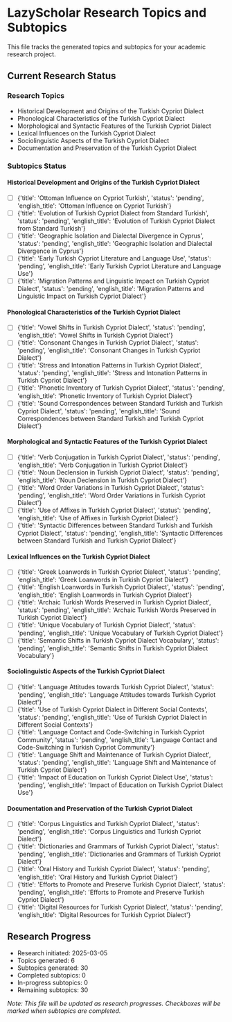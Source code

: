 # LazyScholar Research Topics and Subtopics

This file tracks the generated topics and subtopics for your academic research project.

## Current Research Status

### Research Topics
- Historical Development and Origins of the Turkish Cypriot Dialect
- Phonological Characteristics of the Turkish Cypriot Dialect
- Morphological and Syntactic Features of the Turkish Cypriot Dialect
- Lexical Influences on the Turkish Cypriot Dialect
- Sociolinguistic Aspects of the Turkish Cypriot Dialect
- Documentation and Preservation of the Turkish Cypriot Dialect

### Subtopics Status

#### Historical Development and Origins of the Turkish Cypriot Dialect
- [ ] {'title': 'Ottoman Influence on Cypriot Turkish', 'status': 'pending', 'english_title': 'Ottoman Influence on Cypriot Turkish'}
- [ ] {'title': 'Evolution of Turkish Cypriot Dialect from Standard Turkish', 'status': 'pending', 'english_title': 'Evolution of Turkish Cypriot Dialect from Standard Turkish'}
- [ ] {'title': 'Geographic Isolation and Dialectal Divergence in Cyprus', 'status': 'pending', 'english_title': 'Geographic Isolation and Dialectal Divergence in Cyprus'}
- [ ] {'title': 'Early Turkish Cypriot Literature and Language Use', 'status': 'pending', 'english_title': 'Early Turkish Cypriot Literature and Language Use'}
- [ ] {'title': 'Migration Patterns and Linguistic Impact on Turkish Cypriot Dialect', 'status': 'pending', 'english_title': 'Migration Patterns and Linguistic Impact on Turkish Cypriot Dialect'}

#### Phonological Characteristics of the Turkish Cypriot Dialect
- [ ] {'title': 'Vowel Shifts in Turkish Cypriot Dialect', 'status': 'pending', 'english_title': 'Vowel Shifts in Turkish Cypriot Dialect'}
- [ ] {'title': 'Consonant Changes in Turkish Cypriot Dialect', 'status': 'pending', 'english_title': 'Consonant Changes in Turkish Cypriot Dialect'}
- [ ] {'title': 'Stress and Intonation Patterns in Turkish Cypriot Dialect', 'status': 'pending', 'english_title': 'Stress and Intonation Patterns in Turkish Cypriot Dialect'}
- [ ] {'title': 'Phonetic Inventory of Turkish Cypriot Dialect', 'status': 'pending', 'english_title': 'Phonetic Inventory of Turkish Cypriot Dialect'}
- [ ] {'title': 'Sound Correspondences between Standard Turkish and Turkish Cypriot Dialect', 'status': 'pending', 'english_title': 'Sound Correspondences between Standard Turkish and Turkish Cypriot Dialect'}

#### Morphological and Syntactic Features of the Turkish Cypriot Dialect
- [ ] {'title': 'Verb Conjugation in Turkish Cypriot Dialect', 'status': 'pending', 'english_title': 'Verb Conjugation in Turkish Cypriot Dialect'}
- [ ] {'title': 'Noun Declension in Turkish Cypriot Dialect', 'status': 'pending', 'english_title': 'Noun Declension in Turkish Cypriot Dialect'}
- [ ] {'title': 'Word Order Variations in Turkish Cypriot Dialect', 'status': 'pending', 'english_title': 'Word Order Variations in Turkish Cypriot Dialect'}
- [ ] {'title': 'Use of Affixes in Turkish Cypriot Dialect', 'status': 'pending', 'english_title': 'Use of Affixes in Turkish Cypriot Dialect'}
- [ ] {'title': 'Syntactic Differences between Standard Turkish and Turkish Cypriot Dialect', 'status': 'pending', 'english_title': 'Syntactic Differences between Standard Turkish and Turkish Cypriot Dialect'}

#### Lexical Influences on the Turkish Cypriot Dialect
- [ ] {'title': 'Greek Loanwords in Turkish Cypriot Dialect', 'status': 'pending', 'english_title': 'Greek Loanwords in Turkish Cypriot Dialect'}
- [ ] {'title': 'English Loanwords in Turkish Cypriot Dialect', 'status': 'pending', 'english_title': 'English Loanwords in Turkish Cypriot Dialect'}
- [ ] {'title': 'Archaic Turkish Words Preserved in Turkish Cypriot Dialect', 'status': 'pending', 'english_title': 'Archaic Turkish Words Preserved in Turkish Cypriot Dialect'}
- [ ] {'title': 'Unique Vocabulary of Turkish Cypriot Dialect', 'status': 'pending', 'english_title': 'Unique Vocabulary of Turkish Cypriot Dialect'}
- [ ] {'title': 'Semantic Shifts in Turkish Cypriot Dialect Vocabulary', 'status': 'pending', 'english_title': 'Semantic Shifts in Turkish Cypriot Dialect Vocabulary'}

#### Sociolinguistic Aspects of the Turkish Cypriot Dialect
- [ ] {'title': 'Language Attitudes towards Turkish Cypriot Dialect', 'status': 'pending', 'english_title': 'Language Attitudes towards Turkish Cypriot Dialect'}
- [ ] {'title': 'Use of Turkish Cypriot Dialect in Different Social Contexts', 'status': 'pending', 'english_title': 'Use of Turkish Cypriot Dialect in Different Social Contexts'}
- [ ] {'title': 'Language Contact and Code-Switching in Turkish Cypriot Community', 'status': 'pending', 'english_title': 'Language Contact and Code-Switching in Turkish Cypriot Community'}
- [ ] {'title': 'Language Shift and Maintenance of Turkish Cypriot Dialect', 'status': 'pending', 'english_title': 'Language Shift and Maintenance of Turkish Cypriot Dialect'}
- [ ] {'title': 'Impact of Education on Turkish Cypriot Dialect Use', 'status': 'pending', 'english_title': 'Impact of Education on Turkish Cypriot Dialect Use'}

#### Documentation and Preservation of the Turkish Cypriot Dialect
- [ ] {'title': 'Corpus Linguistics and Turkish Cypriot Dialect', 'status': 'pending', 'english_title': 'Corpus Linguistics and Turkish Cypriot Dialect'}
- [ ] {'title': 'Dictionaries and Grammars of Turkish Cypriot Dialect', 'status': 'pending', 'english_title': 'Dictionaries and Grammars of Turkish Cypriot Dialect'}
- [ ] {'title': 'Oral History and Turkish Cypriot Dialect', 'status': 'pending', 'english_title': 'Oral History and Turkish Cypriot Dialect'}
- [ ] {'title': 'Efforts to Promote and Preserve Turkish Cypriot Dialect', 'status': 'pending', 'english_title': 'Efforts to Promote and Preserve Turkish Cypriot Dialect'}
- [ ] {'title': 'Digital Resources for Turkish Cypriot Dialect', 'status': 'pending', 'english_title': 'Digital Resources for Turkish Cypriot Dialect'}

## Research Progress
- Research initiated: 2025-03-05
- Topics generated: 6
- Subtopics generated: 30
- Completed subtopics: 0
- In-progress subtopics: 0
- Remaining subtopics: 30

*Note: This file will be updated as research progresses. Checkboxes will be marked when subtopics are completed.*
